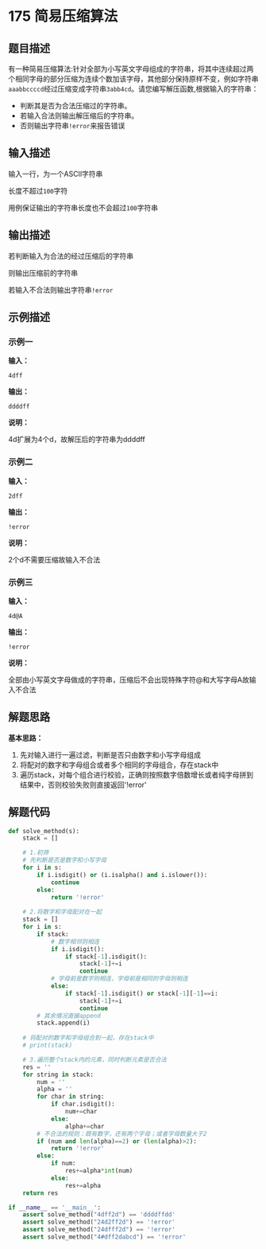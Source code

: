 # 175 简易压缩算法

## 题目描述

有一种简易压缩算法:针对全部为小写英文字母组成的字符串，将其中连续超过两个相同字母的部分压缩为连续个数加该字母，其他部分保持原样不变，例如字符串`aaabbccccd`经过压缩变成字符串`3abb4cd`。请您编写解压函数,根据输入的字符串：

- 判断其是否为合法压缩过的字符串。
- 若输入合法则输出解压缩后的字符串。
- 否则输出字符串`!error`来报告错误



## 输入描述

输入一行，为一个ASCIl字符串

长度不超过`100`字符

用例保证输出的字符串长度也不会超过`100`字符串



## 输出描述

若判断输入为合法的经过压缩后的字符串

则输出压缩前的字符串

若输入不合法则输出字符串`!error`



## 示例描述

### 示例一

**输入：**

```text
4dff
```



**输出：**

```text
ddddff
```

**说明：**

4d扩展为4个d，故解压后的字符串为ddddff



### 示例二

**输入：**

```text
2dff
```



**输出：**

```text
!error
```

**说明：**

2个d不需要压缩故输入不合法



### 示例三

**输入：**

```text
4d@A
```



**输出：**

```text
!error
```

**说明：**

全部由小写英文字母做成的字符串，压缩后不会出现特殊字符@和大写字母A故输入不合法





## 解题思路

**基本思路：**

1. 先对输入进行一遍过滤，判断是否只由数字和小写字母组成
2. 将配对的数字和字母组合或者多个相同的字母组合，存在stack中
3. 遍历stack，对每个组合进行校验，正确则按照数字倍数增长或者纯字母拼到结果中，否则校验失败则直接返回'!error'

## 解题代码

```python
def solve_method(s):
    stack = []

    # 1.初筛
    # 先判断是否是数字和小写字母
    for i in s:
        if i.isdigit() or (i.isalpha() and i.islower()):
            continue
        else:
            return '!error'
    
    # 2.将数字和字母配对在一起
    stack = []
    for i in s:
        if stack:
            # 数字相邻则相连
            if i.isdigit():
                if stack[-1].isdigit():
                    stack[-1]+=i
                    continue
            # 字母前是数字则相连，字母前是相同的字母则相连
            else:
                if stack[-1].isdigit() or stack[-1][-1]==i:
                    stack[-1]+=i
                    continue
        # 其余情况直接append
        stack.append(i)
        
    # 将配对的数字和字母组合到一起，存在stack中
    # print(stack)

    # 3.遍历整个stack内的元素，同时判断元素是否合法
    res = ''
    for string in stack:
        num = ''
        alpha = ''
        for char in string:
            if char.isdigit():
                num+=char
            else:
                alpha+=char
        # 不合法的规则：既有数字，还有两个字母；或者字母数量大于2
        if (num and len(alpha)==2) or (len(alpha)>2):
            return '!error'
        else:
            if num:
                res+=alpha*int(num)
            else:
                res+=alpha
    return res

if __name__ == '__main__':
    assert solve_method("4dff2d") == 'ddddffdd'
    assert solve_method("24d2ff2d") == '!error'
    assert solve_method("24dfff2d") == '!error'
    assert solve_method("4#dff2dabcd") == '!error'
```



